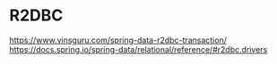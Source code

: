 
# R2DBC
https://www.vinsguru.com/spring-data-r2dbc-transaction/
https://docs.spring.io/spring-data/relational/reference/#r2dbc.drivers